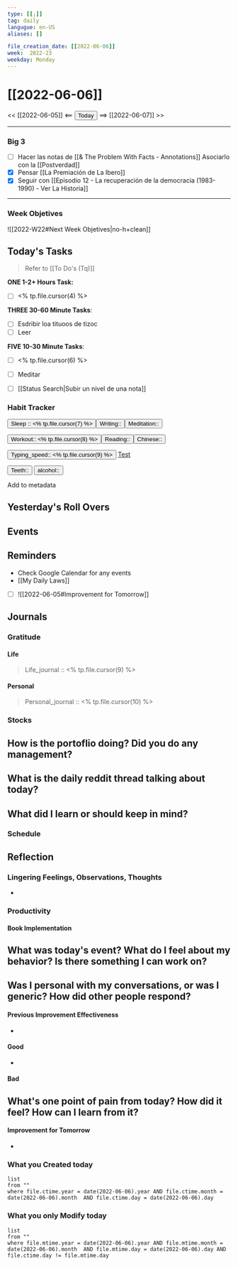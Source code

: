 ```yaml
---
type: [[¡]]
tag: daily
langugue: en-US
aliases: []

file_creation_date: [[2022-06-06]]
week:  2022-23
weekday: Monday
---
```


# [[2022-06-06]]
<< [[2022-06-05]] <== <button class="date_button_today">Today</button> ==> [[2022-06-07]] >>

---
### Big 3
- [ ] Hacer las notas de [[& The Problem With Facts - Annotations]]
Asociarlo con la [[Postverdad]]
- [x] Pensar [[La Premiación de La Ibero]]
- [x] Seguir con [[Episodio 12 - La recuperación de la democracia (1983-1990) - Ver La Historia]]

---
### Week Objetives 
![[2022-W22#Next Week Objetives|no-h+clean]]
## Today's Tasks
> Refer to [[To Do's (Tq)]]

**ONE 1-2+ Hours Task:**
- [ ] <% tp.file.cursor(4) %>


**THREE 30-60 Minute Tasks**:
- [ ] Esdribir loa tituoos de tizoc 
- [ ] Leer 

**FIVE 10-30 Minute Tasks**:
- [ ] <% tp.file.cursor(6) %>
- [ ] Meditar
- [ ] [[Status Search|Subir un nivel de una nota]] 


### Habit Tracker


<button class="date_button_today">Sleep :: <% tp.file.cursor(7) %></button><button class="date_button_today">Writing:: </button><button class="date_button_today">Meditation:: </button>

<button class="date_button_today">Workout:: <% tp.file.cursor(8) %></button><button class="date_button_today">Reading:: </button><button class="date_button_today">Chinese:: </button>

<button class="date_button_today">Typing_speed:: 
<% tp.file.cursor(9) %></button>
[Test](https://10fastfingers.com/typing-test/english)

<button class="date_button_today"> Teeth:: </button>
<button class="date_button_today"> alcohol:: </button>

Add to metadata


## Yesterday's Roll Overs

## Events 

## Reminders
- Check Google Calendar for any events
- [[My Daily Laws]]
- [ ] ![[2022-06-05#Improvement for Tomorrow]]
## Journals
### Gratitude
#### Life
>  Life_journal :: <% tp.file.cursor(9) %>
#### Personal
>  Personal_journal :: <% tp.file.cursor(10) %>




### Stocks
**How is the portoflio doing? Did you do any management?**
- 

**What is the daily reddit thread talking about today?**
- 

**What did I learn or should keep in mind?**
- 

### Schedule

## Reflection
### Lingering Feelings, Observations, Thoughts
- 
### Productivity
#### Book Implementation
**What was today's event? What do I feel about my behavior? Is there something I can work on?**
- 
**Was I personal with my conversations, or was I generic? How did other people respond?**
- 
#### Previous Improvement Effectiveness 
- 
#### Good
- 
#### Bad
**What's one point of pain from today? How did it feel? How can I learn from it?**
- 
#### Improvement for Tomorrow
- 


### What you Created today
```dataview
list
from ""
where file.ctime.year = date(2022-06-06).year AND file.ctime.month = date(2022-06-06).month  AND file.ctime.day = date(2022-06-06).day 
```

### What you only Modify today
```dataview
list
from ""
where file.mtime.year = date(2022-06-06).year AND file.mtime.month = date(2022-06-06).month  AND file.mtime.day = date(2022-06-06).day AND file.ctime.day != file.mtime.day
```

